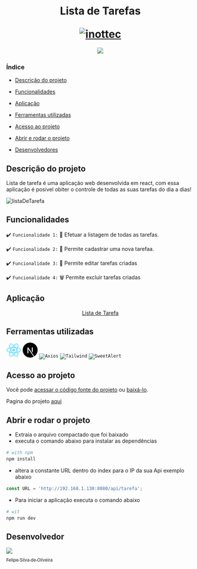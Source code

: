 <h1 align="center">
  <p align="center">Lista de Tarefas</p>
  <a href="https://inottec.com.br/felipe/"><img src="https://user-images.githubusercontent.com/63815922/232280305-997dbecf-cf4d-499f-a2c6-a6f5e4448c49.png?text=Lista de Tarefa#vitrinedev" alt="inottec"></a>
</h1>

<p align="center">
<img src="http://img.shields.io/static/v1?label=STATUS&message=EM%20DESENVOLVIMENTO&color=GREEN&style=for-the-badge"/>
</p>

### Índice

- [Descrição do projeto](#descrição-do-projeto)

- [Funcionalidades](#funcionalidades)

- [Aplicação](#aplicação)

- [Ferramentas utilizadas](#ferramentas-utilizadas)

- [Acesso ao projeto](#acesso-ao-projeto)

- [Abrir e rodar o projeto](#abrir-e-rodar-o-projeto)

- [Desenvolvedores](#desenvolvedores)

## Descrição do projeto 

<p align="justify">

Lista de tarefa é uma aplicação web desenvolvida em react, com essa aplicação é posivel obiter o controle de todas as suas tarefas do dia a dias!
  
![listaDeTarefa](https://user-images.githubusercontent.com/63815922/232278181-c5d56641-f8d3-40c6-8fd4-729c38e8b5b0.jpg)

</p>

## Funcionalidades

:heavy_check_mark: `Funcionalidade 1:` 📆 Efetuar a listagem de todas as tarefas.

:heavy_check_mark: `Funcionalidade 2:` 📑 Permite cadastrar uma nova tarefaa.

:heavy_check_mark: `Funcionalidade 3:` 📝 Permite editar tarefas criadas

:heavy_check_mark: `Funcionalidade 4:` 🗑️ Permite excluir tarefas criadas

## Aplicação

<div align="center">
  
[Lista de Tarefa](https://user-images.githubusercontent.com/63815922/232279071-69e8a793-21cd-4fab-bcf0-6377658d94bf.mp4)
  
</div>





###

## Ferramentas utilizadas
<code><img width="40px" src="https://raw.githubusercontent.com/devicons/devicon/master/icons/react/react-original.svg" title = "React"/></code>
<code><img width="40px" src="https://raw.githubusercontent.com/devicons/devicon/master/icons/nextjs/nextjs-original.svg" title = "Next.js"/></code>
<code><img width="70px" src="https://axios-http.com/assets/logo.svg" title = "Axios"/></code>
<code><img width="44px" src="https://tailwindcss.com/_next/static/media/tailwindcss-mark.79614a5f61617ba49a0891494521226b.svg" title = "Tailwind"/></code>
<code><img width="70px" src="https://sweetalert2.github.io/images/SweetAlert2.png" title = "SweetAlert"/></code>
###

## Acesso ao projeto


Você pode [acessar o código fonte do projeto](https://github.com/Felipe-S-O/App-tarefas) ou [baixá-lo](https://github.com/Felipe-S-O/App-tarefas/archive/refs/heads/main.zip).

Pagina do projeto [aqui](https://tarefas-tawny.vercel.app/)

## Abrir e rodar o projeto

- Extraia o arquivo compactado  que foi baixado
- executa o comando abaixo para instalar as dependências
```bash
# with npm
npm install
```
- altera a constante URL dentro do index para o IP da sua Api exemplo abaixo 
```js
const URL = 'http://192.168.1.130:8080/api/tarefa';
```
- Para iniciar a aplicação executa o comando abaixo
```bash
# wit
npm run dev
```

## Desenvolvedor

[<img src="https://avatars.githubusercontent.com/u/63815922?v=4" width=115><br><sub>Felipe Silva de Oliveira</sub>](https://github.com/Felipe-S-O) 


